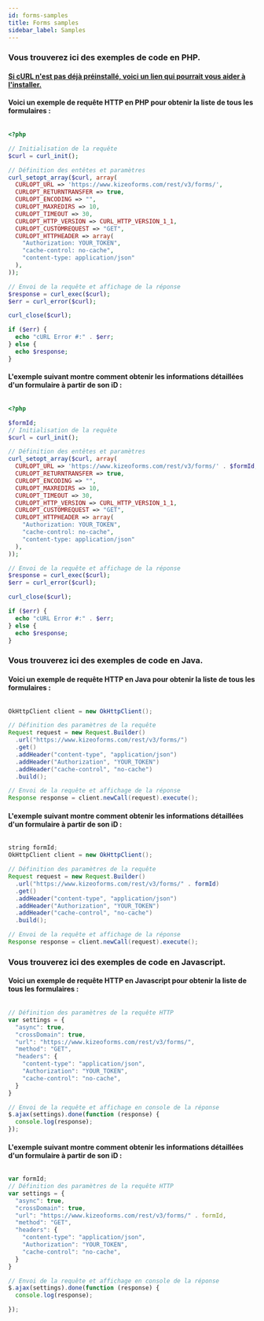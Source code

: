 ```yaml
---
id: forms-samples
title: Forms samples
sidebar_label: Samples
---
```


<!--DOCUSAURUS_CODE_TABS-->
<!--PHP-->

### Vous trouverez ici des exemples de code en __PHP__.
#### [Si cURL n'est pas déjà préinstallé, voici un lien qui pourrait vous aider à l'installer.](rest-curl-install.md)

#### Voici un exemple de requête HTTP en PHP pour obtenir la liste de tous les formulaires :

```php

<?php

// Initialisation de la requête
$curl = curl_init();

// Définition des entêtes et paramètres 
curl_setopt_array($curl, array(
  CURLOPT_URL => 'https://www.kizeoforms.com/rest/v3/forms/',
  CURLOPT_RETURNTRANSFER => true,
  CURLOPT_ENCODING => "",
  CURLOPT_MAXREDIRS => 10,
  CURLOPT_TIMEOUT => 30,
  CURLOPT_HTTP_VERSION => CURL_HTTP_VERSION_1_1,
  CURLOPT_CUSTOMREQUEST => "GET",
  CURLOPT_HTTPHEADER => array(
    "Authorization: YOUR_TOKEN",
    "cache-control: no-cache",
    "content-type: application/json"
  ),
));

// Envoi de la requête et affichage de la réponse
$response = curl_exec($curl);
$err = curl_error($curl);

curl_close($curl);

if ($err) {
  echo "cURL Error #:" . $err;
} else {
  echo $response;
}

```


#### L'exemple suivant montre comment obtenir les informations détaillées d'un formulaire à partir de son iD :


```php

<?php

$formId;
// Initialisation de la requête
$curl = curl_init();

// Définition des entêtes et paramètres 
curl_setopt_array($curl, array(
  CURLOPT_URL => 'https://www.kizeoforms.com/rest/v3/forms/' . $formId,
  CURLOPT_RETURNTRANSFER => true,
  CURLOPT_ENCODING => "",
  CURLOPT_MAXREDIRS => 10,
  CURLOPT_TIMEOUT => 30,
  CURLOPT_HTTP_VERSION => CURL_HTTP_VERSION_1_1,
  CURLOPT_CUSTOMREQUEST => "GET",
  CURLOPT_HTTPHEADER => array(
    "Authorization: YOUR_TOKEN",
    "cache-control: no-cache",
    "content-type: application/json"
  ),
));

// Envoi de la requête et affichage de la réponse
$response = curl_exec($curl);
$err = curl_error($curl);

curl_close($curl);

if ($err) {
  echo "cURL Error #:" . $err;
} else {
  echo $response;
}

```

<!--Java-->

### Vous trouverez ici des exemples de code en __Java__.


#### Voici un exemple de requête HTTP en Java pour obtenir la liste de tous les formulaires :
```java

OkHttpClient client = new OkHttpClient();

// Définition des paramètres de la requête 
Request request = new Request.Builder()
  .url("https://www.kizeoforms.com/rest/v3/forms/")
  .get()
  .addHeader("content-type", "application/json")
  .addHeader("Authorization", "YOUR_TOKEN")
  .addHeader("cache-control", "no-cache")
  .build();

// Envoi de la requête et affichage de la réponse
Response response = client.newCall(request).execute();

```


#### L'exemple suivant montre comment obtenir les informations détaillées d'un formulaire à partir de son iD :

```java

string formId;
OkHttpClient client = new OkHttpClient();

// Définition des paramètres de la requête 
Request request = new Request.Builder()
  .url("https://www.kizeoforms.com/rest/v3/forms/" . formId)
  .get()
  .addHeader("content-type", "application/json")
  .addHeader("Authorization", "YOUR_TOKEN")
  .addHeader("cache-control", "no-cache")
  .build();

// Envoi de la requête et affichage de la réponse
Response response = client.newCall(request).execute();

```

<!--JavaScript-->

### Vous trouverez ici des exemples de code en __Javascript__.


#### Voici un exemple de requête HTTP en Javascript pour obtenir la liste de tous les formulaires :

```javascript

// Définition des paramètres de la requête HTTP
var settings = {
  "async": true,
  "crossDomain": true,
  "url": "https://www.kizeoforms.com/rest/v3/forms/",
  "method": "GET",
  "headers": {
    "content-type": "application/json",
    "Authorization": "YOUR_TOKEN",
    "cache-control": "no-cache",
  }
}

// Envoi de la requête et affichage en console de la réponse
$.ajax(settings).done(function (response) {
  console.log(response);
});

```


#### L'exemple suivant montre comment obtenir les informations détaillées d'un formulaire à partir de son iD :

```javascript

var formId;
// Définition des paramètres de la requête HTTP
var settings = {
  "async": true,
  "crossDomain": true,
  "url": "https://www.kizeoforms.com/rest/v3/forms/" . formId,
  "method": "GET",
  "headers": {
    "content-type": "application/json",
    "Authorization": "YOUR_TOKEN",
    "cache-control": "no-cache",
  }
}

// Envoi de la requête et affichage en console de la réponse
$.ajax(settings).done(function (response) {
  console.log(response);

});
```

<!--END_DOCUSAURUS_CODE_TABS-->
